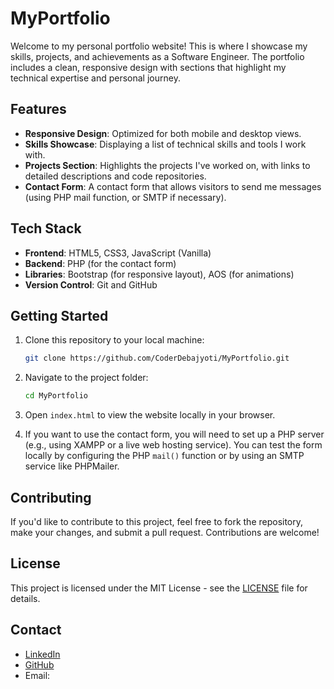 # MyPortfolio

Welcome to my personal portfolio website! This is where I showcase my skills, projects, and achievements as a Software Engineer. The portfolio includes a clean, responsive design with sections that highlight my technical expertise and personal journey.

## Features

- **Responsive Design**: Optimized for both mobile and desktop views.
- **Skills Showcase**: Displaying a list of technical skills and tools I work with.
- **Projects Section**: Highlights the projects I've worked on, with links to detailed descriptions and code repositories.
- **Contact Form**: A contact form that allows visitors to send me messages (using PHP mail function, or SMTP if necessary).

## Tech Stack

- **Frontend**: HTML5, CSS3, JavaScript (Vanilla)
- **Backend**: PHP (for the contact form)
- **Libraries**: Bootstrap (for responsive layout), AOS (for animations)
- **Version Control**: Git and GitHub

## Getting Started

1. Clone this repository to your local machine:
    ```bash
    git clone https://github.com/CoderDebajyoti/MyPortfolio.git
    ```
2. Navigate to the project folder:
    ```bash
    cd MyPortfolio
    ```

3. Open `index.html` to view the website locally in your browser.

4. If you want to use the contact form, you will need to set up a PHP server (e.g., using XAMPP or a live web hosting service). You can test the form locally by configuring the PHP `mail()` function or by using an SMTP service like PHPMailer.

## Contributing

If you'd like to contribute to this project, feel free to fork the repository, make your changes, and submit a pull request. Contributions are welcome!

## License

This project is licensed under the MIT License - see the [LICENSE](LICENSE) file for details.

## Contact

- [LinkedIn](https://www.linkedin.com/in/coder-debajyoti-das/)
- [GitHub](https://github.com/CoderDebajyoti)
- Email: 